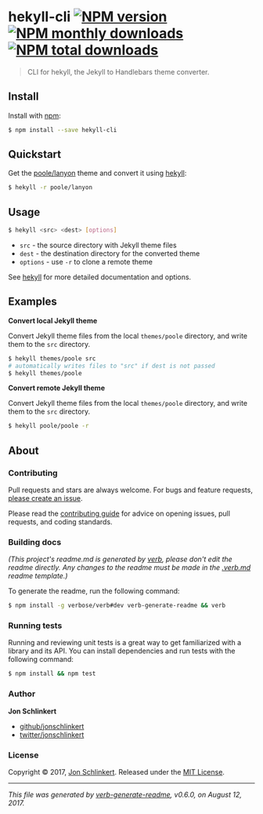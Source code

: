 # hekyll-cli [![NPM version](https://img.shields.io/npm/v/hekyll-cli.svg?style=flat)](https://www.npmjs.com/package/hekyll-cli) [![NPM monthly downloads](https://img.shields.io/npm/dm/hekyll-cli.svg?style=flat)](https://npmjs.org/package/hekyll-cli) [![NPM total downloads](https://img.shields.io/npm/dt/hekyll-cli.svg?style=flat)](https://npmjs.org/package/hekyll-cli)

> CLI for hekyll, the Jekyll to Handlebars theme converter.

## Install

Install with [npm](https://www.npmjs.com/):

```sh
$ npm install --save hekyll-cli
```

## Quickstart

Get the [poole/lanyon](https://github.com/poole/lanyon) theme and convert it using [hekyll](https://github.com/jonschlinkert/hekyll):

```sh
$ hekyll -r poole/lanyon
```

## Usage

```sh
$ hekyll <src> <dest> [options]
```

* `src` - the source directory with Jekyll theme files
* `dest` - the destination directory for the converted theme
* `options` - use `-r` to clone a remote theme

See [hekyll](https://github.com/jonschlinkert/hekyll) for more detailed documentation and options.

## Examples

**Convert local Jekyll theme**

Convert Jekyll theme files from the local `themes/poole` directory, and write them to the `src` directory.

```sh
$ hekyll themes/poole src
# automatically writes files to "src" if dest is not passed
$ hekyll themes/poole
```

**Convert remote Jekyll theme**

Convert Jekyll theme files from the local `themes/poole` directory, and write them to the `src` directory.

```sh
$ hekyll poole/poole -r
```

## About

### Contributing

Pull requests and stars are always welcome. For bugs and feature requests, [please create an issue](../../issues/new).

Please read the [contributing guide](.github/contributing.md) for advice on opening issues, pull requests, and coding standards.

### Building docs

_(This project's readme.md is generated by [verb](https://github.com/verbose/verb-generate-readme), please don't edit the readme directly. Any changes to the readme must be made in the [.verb.md](.verb.md) readme template.)_

To generate the readme, run the following command:

```sh
$ npm install -g verbose/verb#dev verb-generate-readme && verb
```

### Running tests

Running and reviewing unit tests is a great way to get familiarized with a library and its API. You can install dependencies and run tests with the following command:

```sh
$ npm install && npm test
```

### Author

**Jon Schlinkert**

* [github/jonschlinkert](https://github.com/jonschlinkert)
* [twitter/jonschlinkert](https://twitter.com/jonschlinkert)

### License

Copyright © 2017, [Jon Schlinkert](https://github.com/jonschlinkert).
Released under the [MIT License](LICENSE).

***

_This file was generated by [verb-generate-readme](https://github.com/verbose/verb-generate-readme), v0.6.0, on August 12, 2017._